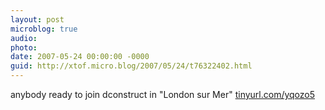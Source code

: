 ```yaml
---
layout: post
microblog: true
audio: 
photo: 
date: 2007-05-24 00:00:00 -0000
guid: http://xtof.micro.blog/2007/05/24/t76322402.html
---
```

anybody ready to join dconstruct in "London sur Mer" [tinyurl.com/yqozo5](http://tinyurl.com/yqozo5)
